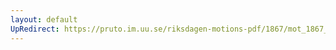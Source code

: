```yaml
---
layout: default
UpRedirect: https://pruto.im.uu.se/riksdagen-motions-pdf/1867/mot_1867__ak__236/mot_1867__ak__236-002.pdf
---
```

